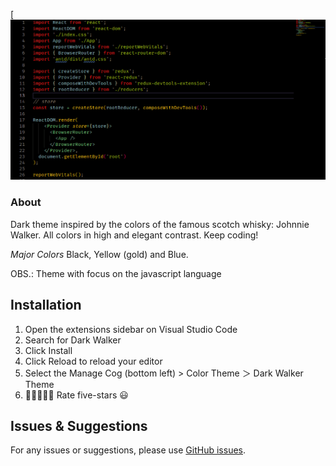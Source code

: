[![Dark Walker Theme](https://github.com/Miltonr87/Dark-Walker-Theme/blob/master/screenshot.png)

### About

Dark theme inspired by the colors of the famous scotch whisky: Johnnie Walker. All colors in high and elegant contrast. Keep coding!

*Major Colors*
Black, Yellow (gold) and Blue.

OBS.: Theme with focus on the javascript language


## Installation

1. Open the extensions sidebar on Visual Studio Code
1. Search for Dark Walker
1. Click Install
1. Click Reload to reload your editor
1. Select the Manage Cog (bottom left) > Color Theme ＞ Dark Walker Theme
1. 🌟🌟🌟🌟🌟 Rate five-stars 😃

## Issues & Suggestions

For any issues or suggestions, please use [GitHub issues](https://github.com/Miltonr87/Dark-Walker-Theme/issues).

